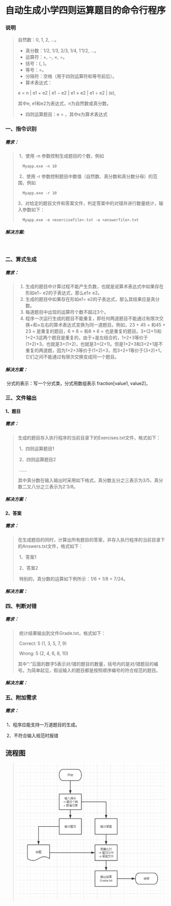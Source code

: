 # 自动生成小学四则运算题目的命令行程序

### 说明

> 自然数：0, 1, 2, …。
>
> - 真分数：1/2, 1/3, 2/3, 1/4, 1’1/2, …。
> - 运算符：+, −, ×, ÷。
> - 括号：(, )。
> - 等号：=。
> - 分隔符：空格（用于四则运算符和等号前后）。
> - 算术表达式：
>
> e = n | e1 + e2 | e1 − e2 | e1 × e2 | e1 ÷ e2 | (e),
>
> 其中e, e1和e2为表达式，n为自然数或真分数。
>
> - 四则运算题目：e = ，其中e为算术表达式





### 一、指令识别

##### 	需求：

> ​	1、使用 -n 参数控制生成题目的个数，例如 
>
> ```
> 	Myapp.exe -n 10
> ```
>
> ​	2、使用 -r 参数控制题目中数值（自然数、真分数和真分数分母）的范围，例如
>
> 		Myapp.exe -r 10
>
> ​	3、对给定的题目文件和答案文件，判定答案中的对错并进行数量统计，输入参数如下：
>
> 		Myapp.exe -e <exercisefile>.txt -a <answerfile>.txt

#####  	解决方案:

​	





### 二、算式生成

##### 	需求：

> 1. 生成的题目中计算过程不能产生负数，也就是说算术表达式中如果存在形如e1− e2的子表达式，那么e1≥ e2。
> 2. 生成的题目中如果存在形如e1÷ e2的子表达式，那么其结果应是真分数。
> 3. 每道题目中出现的运算符个数不超过3个。
> 4. 程序一次运行生成的题目不能重复，即任何两道题目不能通过有限次交换+和×左右的算术表达式变换为同一道题目。例如，23 + 45 = 和45 + 23 = 是重复的题目，6 × 8 = 和8 × 6 = 也是重复的题目。3+(2+1)和1+2+3这两个题目是重复的，由于+是左结合的，1+2+3等价于(1+2)+3，也就是3+(1+2)，也就是3+(2+1)。但是1+2+3和3+2+1是不重复的两道题，因为1+2+3等价于(1+2)+3，而3+2+1等价于(3+2)+1，它们之间不能通过有限次交换变成同一个题目。

##### 	解决方案：

​		分式的表示：写一个分式类，分式用数组表示 fraction[value1, value2]，





### 三、文件输出

#### 	1、题目

##### 		需求：

> ​	生成的题目存入执行程序的当前目录下的Exercises.txt文件，格式如下： 
>
> ​		1、四则运算题目1
>
> ​		2、四则运算题目2
>
> ​		……
>
> ​	其中真分数在输入输出时采用如下格式，真分数五分之三表示为3/5，真分数二又八分之三表示为2’3/8。

##### 		解决方案：

#### 	

#### 	2、答案

##### 		需求：

> ​	在生成题目的同时，计算出所有题目的答案，并存入执行程序的当前目录下的Answers.txt文件，格式如下：
>
>  
>
> ​		1、答案1
>
> ​		2、答案2
>
>  
>
> ​	特别的，真分数的运算如下例所示：1/6 + 1/8 = 7/24。

##### 		解决方案：



### 四、判断对错

##### 		需求：

> ​	统计结果输出到文件Grade.txt，格式如下：
>
>  
>
> ​		Correct: 5 (1, 3, 5, 7, 9)
>
> ​		Wrong: 5 (2, 4, 6, 8, 10)
>
>  
>
> ​	其中“:”后面的数字5表示对/错的题目的数量，括号内的是对/错题目的编号。为简单起见，假设输入的题目都是按照顺序编号的符合规范的题目。

##### 		解决方案：



### 五、附加需求

##### 	需求：

​	1、程序应能支持一万道题目的生成。

​	2、不符合输入规范时报错









## 流程图

> ![image-20200320220122600](图片/image-20200320220122600.png)